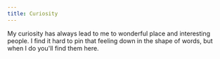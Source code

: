 ```yaml
---
title: Curiosity
---
```


My curiosity has always lead to me to wonderful place and interesting people. I find it hard to pin that feeling down in the shape of words, but when I do you'll find them here.
